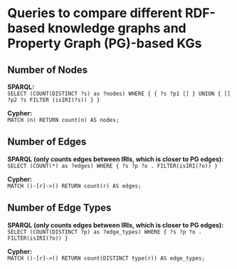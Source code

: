 # Queries to compare different RDF-based knowledge graphs and Property Graph (PG)-based KGs

## Number of Nodes
**SPARQL:**\
```SELECT (COUNT(DISTINCT ?s) as ?nodes) WHERE { { ?s ?p1 [] } UNION { [] ?p2 ?s FILTER (isIRI(?s)) } }```

**Cypher:**\
```MATCH (n) RETURN count(n) AS nodes;```

## Number of Edges
**SPARQL (only counts edges between IRIs, which is closer to PG edges):**\
```SELECT (COUNT(*) as ?edges) WHERE { ?s ?p ?o . FILTER(isIRI(?o)) }```

**Cypher:**\
```MATCH ()-[r]->() RETURN count(r) AS edges;```

## Number of Edge Types
**SPARQL (only counts edges between IRIs, which is closer to PG edges):**\
```SELECT (COUNT(DISTINCT ?p) as ?edge_types) WHERE { ?s ?p ?o . FILTER(isIRI(?o)) }```

**Cypher:**\
```MATCH ()-[r]->() RETURN count(DISTINCT type(r)) AS edge_types;```
